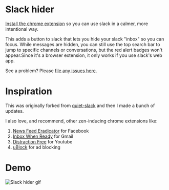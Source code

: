 # Slack hider
 [Install the chrome extension](https://chrome.google.com/webstore/detail/slack-hider/ojfkenmmieminleikclgocedgpggeecp) so you can use slack in a calmer, more intentional way. 
 
 This adds a button to slack that lets you hide your slack "inbox" so you can focus. While messages are hidden, you can still use the top search bar to jump to specific channels or conversations, but the red alert badges won't appear.Since it's a browser extension, it only works if you use slack's web app.
 
See a problem? Please [file any issues here](https://github.com/mthurmond/slack-hider/issues). 

# Inspiration
This was originally forked from [quiet-slack](https://github.com/tavva/quiet-slack) and then I made a bunch of updates.

I also love, and recommend, other zen-inducing chrome extensions like:
1. [News Feed Eradicator](https://github.com/jordwest/news-feed-eradicator) for Facebook
2. [Inbox When Ready](https://chrome.google.com/webstore/detail/inbox-when-ready-for-gmai/cdedhgmbfjhobfnphaoihdfmnjidcpim?hl=en) for Gmail
3. [Distraction Free](https://chrome.google.com/webstore/detail/df-tube-distraction-free/mjdepdfccjgcndkmemponafgioodelna?hl=en) for Youtube
4. [uBlock](https://github.com/gorhill/uBlock) for ad blocking 

 # Demo
 ![Slack hider gif](demo.gif)